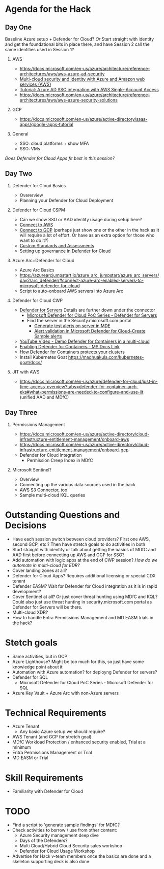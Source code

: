 # Agenda for the Hack

## Day One
Baseline Azure setup + Defender for Cloud? *Or* Start straight with identity and get the foundational bits in place there, and have Session 2 call the same identities used in Session 1?

1. AWS
   - https://docs.microsoft.com/en-us/azure/architecture/reference-architectures/aws/aws-azure-ad-security
   - [Multi-cloud security and identity with Azure and Amazon web services (AWS)](https://docs.microsoft.com/en-us/azure/architecture/aws-professional/security-identity)
   - [Tutorial: Azure AD SSO integration with AWS Single-Account Access](https://docs.microsoft.com/en-us/azure/active-directory/saas-apps/amazon-web-service-tutorial)
   - https://docs.microsoft.com/en-us/azure/architecture/reference-architectures/aws/aws-azure-security-solutions
2. GCP
   - https://docs.microsoft.com/en-us/azure/active-directory/saas-apps/google-apps-tutorial
 
3. General
   - SSO: cloud platforms + show MFA
   - SSO: VMs

*Does Defender for Cloud Apps fit best in this session?*

## Day Two
1. Defender for Cloud Basics
   - Overerview
   - Planning your Defender for Cloud Deployment

2. Defender for Cloud CSPM
   - Can we show SSO or AAD identity usage during setup here?
   - [Connect to AWS](https://docs.microsoft.com/en-us/azure/defender-for-cloud/quickstart-onboard-aws)
   - [Connect to GCP](https://docs.microsoft.com/en-us/azure/defender-for-cloud/quickstart-onboard-gcp) (perhaps just show one or the other in the hack as it will require a lot of effort. Or have as an extra option for those who want to do it?)
   - [Custom Standards and Assessments](https://techcommunity.microsoft.com/t5/microsoft-defender-for-cloud/custom-assessments-and-standards-in-microsoft-defender-for-cloud/ba-p/3066575)
   - Setting up governance in Defender for Cloud

3. Azure Arc+Defender for Cloud
   - Azure Arc Basics
   - https://azurearcjumpstart.io/azure_arc_jumpstart/azure_arc_servers/day2/arc_defender/#connect-azure-arc-enabled-servers-to-microsoft-defender-for-cloud
   - Script to auto-onboard AWS servers into Azure Arc

4.  Defender for Cloud CWP
    - [Defender for Servers](https://docs.microsoft.com/en-us/azure/defender-for-cloud/quickstart-onboard-aws?pivots=env-settings#prerequisites) Details are further down under the connector
      - [Microsoft Defender for Cloud PoC Series - Defender for Servers](https://techcommunity.microsoft.com/t5/microsoft-defender-for-cloud/microsoft-defender-for-cloud-poc-series-defender-for-servers/ba-p/2767508)
      - Find the server in the Security.microsoft.com portal
        - [Generate test alerts on server in MDE](https://docs.microsoft.com/en-us/azure/defender-for-cloud/integration-defender-for-endpoint?tabs=windows#send-a-test-alert)
        - [Alert validation in Microsoft Defender for Cloud-Create Sample alerts](https://docs.microsoft.com/en-us/azure/defender-for-cloud/alert-validation#generate-sample-security-alerts)
    - [YouTube Video - Demo Defender for Containers in a multi-cloud](https://www.youtube.com/watch?v=62_Cj6yseno)
    - [Enabling Defender for Containers - MS Docs Link](https://docs.microsoft.com/en-us/azure/defender-for-cloud/defender-for-containers-enable?tabs=aks-deploy-portal%2Ck8s-deploy-asc%2Ck8s-verify-asc%2Ck8s-remove-arc%2Caks-removeprofile-api&pivots=defender-for-container-eks)
    - [How Defender for Containers protects your clusters](https://guillaumeben.xyz/defender-containers.html)
    - Install Kubernetes Goat https://madhuakula.com/kubernetes-goat/docs/

5. JIT with AWS
   - https://docs.microsoft.com/en-us/azure/defender-for-cloud/just-in-time-access-overview?tabs=defender-for-container-arch-eks#what-permissions-are-needed-to-configure-and-use-jit (unified AAD and MDfC)

## Day Three
1.  Permissions Management
    - https://docs.microsoft.com/en-us/azure/active-directory/cloud-infrastructure-entitlement-management/onboard-aws
    - https://docs.microsoft.com/en-us/azure/active-directory/cloud-infrastructure-entitlement-management/onboard-gcp
    - Defender for Cloud Integration
      - Permission Creep Index in MDfC
 
2. Microsoft Sentinel?
   - Overview
   - Connecting up the various data sources used in the hack
   - AWS S3 Connector, too
   - Sample multi-cloud KQL queries

# Outstanding Questions and Decisions
 - Have each session switch between cloud providers? First one AWS, second GCP, etc.? Then have stretch goals to do activities in both 
 - Start straight with identity or talk about getting the basics of MDfC and AAD first before connecting up AWS and GCP for SSO?
 - Add automation with logic apps at the end of CWP session? *How do we automate in multi-cloud for EDR?*
 - Cover landing zones at all?
 - Defender for Cloud Apps? Requires additional licensing or special CDX tenant
 - Defender EASM? Wait for Defender for Cloud integration as it is in rapid development?
 - Cover Sentinel at all? Or just cover threat hunting using MDfC and KQL? Could also just use threat hunting in security.microsoft.com portal as Defender for Servers will be there.
 - Multi-cloud XDR? 
 - How to handle Entra Permissions Management and MD EASM trials in the hack? 

# Stetch goals
 - Same activities, but in GCP
 - Azure Lighthouse? Might be too much for this, so just have  some knowledge point about it
 - Automation with Azure automation? for deployng Defender for servers?
 - Defender for SQL
   - Microsoft Defender for Cloud PoC Series - Microsoft Defender for SQL
 - Azure Key Vault + Azure Arc with non-Azure servers

 # Technical Requirements
  - Azure Tenant
    - Any basic Azure setup we should require?
  - AWS Tenant (and GCP for stretch goal)
  - MDfC Workload Protection / enhanced security enabled, Trial at a minimum
  - Entra Permissions Management or Trial
  - MD EASM or Trial

 # Skill Requirements
  - Familiarity with Defender for Cloud

# TODO
 - Find a script to 'generate sample findings' for MDfC?
 - Check activities to borrow / use from other content:
   - Azure Security management deep dive
   - Days of the Defenders?
   - Multi Cloud/Hybrid Cloud Security sales workshop
   - Defender for Cloud Usage Workshop
 - Advertise for Hack v-team members once the basics are done and a skeleton supporting deck is also done
